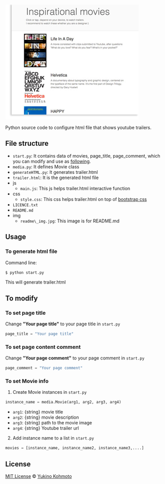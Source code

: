 ![screenshot of trailer.html](img/readme_img.png)

Python source code to configure html file that shows youtube trailers. 

## File structure
- `start.py`: It contains data of movies, page\_title, page\_comment, which 
	you can modify and use as [following](#usage).  
- `media.py`: It defines Movie class
- `generateHTML.py`: It generates trailer.html
- `trailer.html`: It is the generated html file
- js
  - `main.js`: This js helps trailer.html interactive function
- css
  - `style.css`: This css helps trailer.html on top of [bootstrap css](http://getbootstrap.com/css/)
- `LICENCE.txt`			
- `README.md`
- img
  - `readme\_img.jpg`: This image is for README.md

## Usage
### To generate html file 
Command line: 
```python
$ python start.py
```
This will generate trailer.html

## To modify
### To set page title 
Change **"Your page title"** to your page title in `start.py`
```python
page_title = "Your page title"
```

### To set page content comment 
Change **"Your page comment"** to your page comment in `start.py`
```python
page_comment = "Your page comment"
```

### To set Movie info
1. Create Movie instances in `start.py`
```python
instance_name = media.Movie(arg1, arg2, arg3, arg4) 
```
- `arg1`: {string} movie title
- `arg2`: {string} movie description 
- `arg3`: {string} path to the movie image
- `arg4`: {string} Youtube trailer url 

2. Add instance name to a list in `start.py`
```python
movies = [instance_name, instance_name2, instance_name3,....]
```

## License
[MIT License](https://choosealicense.com/licenses/mit/) © [Yukino Kohmoto](http://yukinokoh.github.io/portfolio/)



